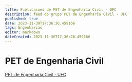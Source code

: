 ```yaml
---
title: Publicacoes de PET de Engenharia Civil - UFC
description: feed do grupo PET de Engenharia Civil - UFC
published: true
date: 2023-11-30T17:36:26.459166
tags: Engenharias
editor: markdown
dateCreated: 2023-11-30T17:36:26.459166
---
```


# PET de Engenharia Civil
[PET de Engenharia Civil - UFC](/grupo/38PETdeEngenhariaCivilUFC.md)